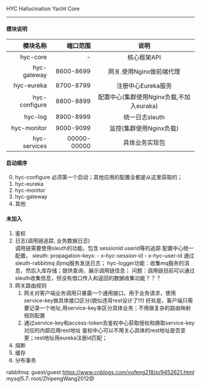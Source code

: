 HYC
Hallucination Yacht Core

---
#### 模块说明
| 模块名称 | 端口范围 | 说明 |
| ---: | ---:    | :---: | 
| hyc-core|-|核心框架API |
| hyc-gateway|8600-8699|网关.使用Nginx做前端代理 |
| hyc-eureka|8700-8799|注册中心Eureka服务 |
| hyc-configure|8800-8899|配置中心(集群使用Nginx负载,不加入euraka) |
| hyc-log|8900-8999|统一日志sleuth |
| hyc-monitor|9000-9099|监控(集群使用Nginx负载) |
| hyc-services|00000-00000|具体业务实现包 |



#### 启动顺序
0. hyc-configure 必须第一个启动；其他应用的配置全都是从这里获取的；
1. hyc-eureka
2. hyc-monitor
3. hyc-gateway
4. 其他


#### 未加入
1. 鉴权
2. 日志(调用链追踪, 业务数据日志)  
   调用链需要使用sleuth的功能。包含 sessionid userid等的追踪
   配置中心统一配置，
     sleuth:
       propagation-keys:
         - x-hyc-session-id
         - x-hyc-user-id
   通过sleuth-rabbitmq 向mq服务发送日志；
   hyc-logger功能：收集mq服务的消息，然后入库存储；提供查询、展示调用链信息；
   问题：调用链目前可以通过sleuth收集信息，但没有借口传入和返回的数据收集功能？？？
3. 网关路由规则
    1. 网关对客户端业务调用只暴露一个通用接口，用于业务请求，使用service-key做具体接口区分(貌似违背rest设计了!!!)
       好处是，客户端只需要记录一个地址,用service-key来区分具体业务；不用做复杂的路由映射规则配置
    2. 通过service-key和access-token去鉴权中心获取授权和换取service-key对应的内部应用rest地址
       鉴权中心可以不用关心具体的rest地址是否变更；rest地址用eureka注册id匹配；
4. 熔断
5. 缓存
6. 分布事务


rabbitmq: guest/guest
https://www.cnblogs.com/yufeng218/p/9452621.html
mysql5.7: root/ZhipengWang2012@
